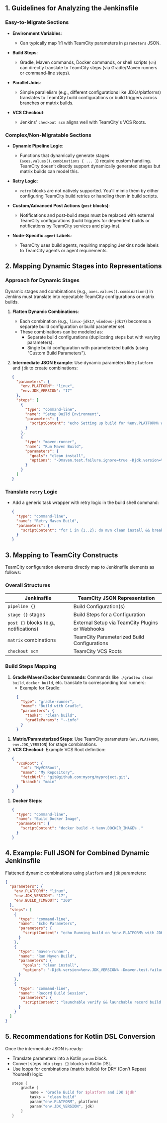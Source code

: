 ## 1. **Guidelines for Analyzing the Jenkinsfile**
### Easy-to-Migrate Sections
- **Environment Variables**:
   - Can typically map 1:1 with TeamCity parameters in `parameters` JSON.

- **Build Steps**:
   - Gradle, Maven commands, Docker commands, or shell scripts (`sh`) can directly translate to TeamCity steps (via Gradle/Maven runners or command-line steps).

- **Parallel Jobs**:
   - Simple parallelism (e.g., different configurations like JDKs/platforms) translates to TeamCity build configurations or build triggers across branches or matrix builds.

- **VCS Checkout**:
   - Jenkins' `checkout scm` aligns well with TeamCity's VCS Roots.

### Complex/Non-Migratable Sections
- **Dynamic Pipeline Logic**:
   - Functions that dynamically generate stages (`axes.values().combinations { ... }`) require custom handling. TeamCity doesn’t directly support dynamically generated stages but matrix builds can model this.

- **Retry Logic**:
   - `retry` blocks are not natively supported. You'll mimic them by either configuring TeamCity build retries or handling them in build scripts.

- **Custom/Advanced Post Actions (`post` blocks)**:
   - Notifications and post-build steps must be replaced with external TeamCity configurations (build triggers for dependent builds or notifications by TeamCity services and plug-ins).

- **Node-Specific `agent` Labels**:
   - TeamCity uses build agents, requiring mapping Jenkins node labels to TeamCity agents or agent requirements.

## 2. **Mapping Dynamic Stages into Representations**
### Approach for Dynamic Stages
Dynamic stages and combinations (e.g., `axes.values().combinations`) in Jenkins must translate into repeatable TeamCity configurations or matrix builds.
1. **Flatten Dynamic Combinations**:
   - Each combination (e.g., `linux-jdk17`, `windows-jdk17`) becomes a separate build configuration or build parameter set.
   - These combinations can be modeled as:
      - Separate build configurations (duplicating steps but with varying parameters).
      - Single build configuration with parameterized builds (using "Custom Build Parameters").

2. **Intermediate JSON Example**: Use dynamic parameters like `platform` and `jdk` to create combinations:
``` json
   {
     "parameters": {
       "env.PLATFORM": "linux",
       "env.JDK_VERSION": "17"
     },
     "steps": [
       {
         "type": "command-line",
         "name": "Setup Build Environment",
         "parameters": {
           "scriptContent": "echo Setting up build for %env.PLATFORM% with JDK %env.JDK_VERSION%"
         }
       },
       {
         "type": "maven-runner",
         "name": "Run Maven Build",
         "parameters": {
           "goals": "clean install",
           "options": "-Dmaven.test.failure.ignore=true -Djdk.version=%env.JDK_VERSION%"
         }
       }
     ]
   }
```
### Translate `retry` Logic
- Add a generic task wrapper with retry logic in the build shell command:
``` json
   {
     "type": "command-line",
     "name": "Retry Maven Build",
     "parameters": {
       "scriptContent": "for i in {1..2}; do mvn clean install && break || sleep 5; done"
     }
   }
```
## 3. **Mapping to TeamCity Constructs**
TeamCity configuration elements directly map to Jenkinsfile elements as follows:
### Overall Structures

| **Jenkinsfile** | **TeamCity JSON Representation** |
| --- | --- |
| `pipeline {}` | Build Configuration(s) |
| `stage {}` stages | Build Steps for a Configuration |
| `post {}` blocks (e.g., notifications) | External Setup via TeamCity Plugins or Webhooks |
| `matrix` combinations | TeamCity Parameterized Build Configurations |
| `checkout scm` | TeamCity VCS Roots |
### Build Steps Mapping
1. **Gradle/Maven/Docker Commands**: Commands like `./gradlew clean build`, `docker build`, etc. translate to corresponding tool runners:
   - Example for Gradle:
``` json
     {
       "type": "gradle-runner",
       "name": "Build with Gradle",
       "parameters": {
         "tasks": "clean build",
         "gradleParams": "--info"
       }
     }
```
1. **Matrix/Parameterized Steps**:
   Use TeamCity parameters (`env.PLATFORM`, `env.JDK_VERSION`) for stage combinations.
2. **VCS Checkout**: Example VCS Root definition:
``` json
   {
     "vcsRoot": {
       "id": "MyVCSRoot",
       "name": "My Repository",
       "fetchUrl": "git@github.com:myorg/myproject.git",
       "branch": "main"
     }
   }
```
1. **Docker Steps**:
``` json
   {
     "type": "command-line",
     "name": "Build Docker Image",
     "parameters": {
       "scriptContent": "docker build -t %env.DOCKER_IMAGE% ."
     }
   }
```
## 4. **Example: Full JSON for Combined Dynamic Jenkinsfile**
Flattened dynamic combinations using `platform` and `jdk` parameters:
``` json
{
  "parameters": {
    "env.PLATFORM": "linux",
    "env.JDK_VERSION": "17",
    "env.BUILD_TIMEOUT": "360"
  },
  "steps": [
    {
      "type": "command-line",
      "name": "Echo Parameters",
      "parameters": {
        "scriptContent": "echo Running build on %env.PLATFORM% with JDK %env.JDK_VERSION%"
      }
    },
    {
      "type": "maven-runner",
      "name": "Run Maven Build",
      "parameters": {
        "goals": "clean install",
        "options": "-Djdk.version=%env.JDK_VERSION% -Dmaven.test.failure.ignore=true"
      }
    },
    {
      "type": "command-line",
      "name": "Record Build Session",
      "parameters": {
        "scriptContent": "launchable verify && launchable record build --name %env.BUILD_TAG%"
      }
    }
  ]
}
```
## 5. **Recommendations for Kotlin DSL Conversion**
Once the intermediate JSON is ready:
- Translate parameters into a Kotlin `param` block.
- Convert steps into `steps {}` blocks in Kotlin DSL.
- Use loops for combinations (matrix builds) for DRY (Don't Repeat Yourself) logic:
``` kotlin
   steps {
       gradle {
           name = "Gradle Build for $platform and JDK $jdk"
           tasks = "clean build"
           param("env.PLATFORM", platform)
           param("env.JDK_VERSION", jdk)
       }
   }
```

